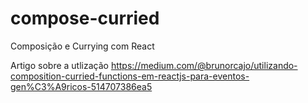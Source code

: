 # compose-curried
Composição e Currying com React

Artigo sobre a utlização
https://medium.com/@brunorcajo/utilizando-composition-curried-functions-em-reactjs-para-eventos-gen%C3%A9ricos-514707386ea5

